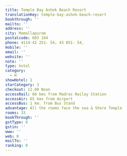 ```yaml
---
title: Temple Bay Ashok Beach Resort
translationKey: temple-bay-ashok-beach-resort
bookthrough: ''
mailto: ''
address: ''
city: Mamallapuram
postalcode: 603 104
phone: 4114-42 251- 54, 43 051- 54,
mobile: ''
email: ''
website: ''
note: ''
type: hotel
category:
  - H
showHotel: 1
starCategory: 3
checkout: 12.00 Noon
accessRail: 60 kms from Madras Railay Station
accessAir: 65 kms from Airport
accessBus: 1 km. from Bus Stand
advantage: All the rooms face the sea & Shore Temple
rooms: 33
bookThrough: ''
gstType: 0
gstin: ''
www: ''
web: 0
mailTo: ''
ranking: 0
---
```








